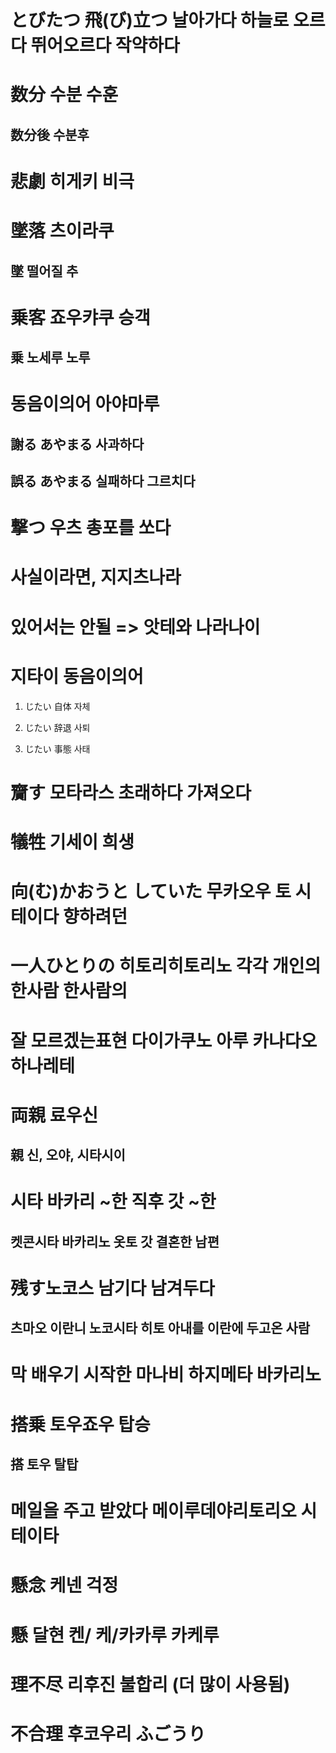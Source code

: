 # とびたつ 飛(び)立つ 날아가다 하늘로 오르다 뛰어오르다 작약하다
# 数分 수분 수훈
## 数分後 수분후 

# 悲劇 히게키 비극

# 墜落 츠이라쿠
## 墜 떨어질 추

# 乗客 죠우캬쿠 승객
## 乗 노세루 노루

# 동음이의어 아야마루
## 謝る あやまる 사과하다
## 誤る あやまる 실패하다 그르치다

# 撃つ 우츠 총포를 쏘다

# 사실이라면, 지지츠나라 

# 있어서는 안될  => 앗테와 나라나이

# 지타이 동음이의어 

1) じたい 自体 자체

2) じたい 辞退 사퇴
 
3) じたい 事態 사태

# 齎す 모타라스 초래하다 가져오다

# 犠牲 기세이 희생

# 向(む)かおうと していた 무카오우 토 시테이다 향하려던 

# 一人ひとりの 히토리히토리노 각각 개인의 한사람 한사람의

# 잘 모르겠는표현 다이가쿠노 아루 카나다오 하나레테  

# 両親 료우신
## 親 신, 오야, 시타시이

# 시타 바카리 ~한 직후 갓 ~한
## 켓콘시타 바카리노 옷토 갓 결혼한 남편

# 残す노코스 남기다 남겨두다

## 츠마오 이란니 노코시타 히토  아내를 이란에 두고온 사람

# 막 배우기 시작한 마나비 하지메타 바카리노

# 搭乗 토우죠우 탑승
## 搭 토우 탈탑

# 메일을 주고 받았다 메이루데야리토리오 시테이타

# 懸念 케넨 걱정

# 懸 달현 켄/ 케/카카루 카케루

# 理不尽 리후진  불합리 (더 많이 사용됨)
# 不合理 후코우리 ふごうり









